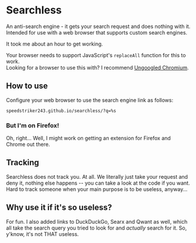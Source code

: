# Searchless
An anti-search engine - it gets your search request and does nothing with it.<br>
Intended for use with a web browser that supports custom search engines.

It took me about an hour to get working.

Your browser needs to support JavaScript's `replaceAll` function for this to work.<br>
Looking for a browser to use this with? I recommend [Ungoogled Chromium](https://github.com/Eloston/ungoogled-chromium).

## How to use
Configure your web browser to use the search engine link as follows:
```url
speedstriker243.github.io/searchless/?q=%s
```
### But I'm on Firefox!
Oh, right... Well, I might work on getting an extension for Firefox and Chrome out there.

## Tracking
Searchless does not track you. At all. We literally just take your request and deny it, nothing else happens -- you can take a look at the code if you want.<br>
Hard to track someone when your main purpose is to be useless, anyway...

## Why use it if it's so useless?
For fun. I also added links to DuckDuckGo, Searx and Qwant as well, which all take the search query you tried to look for and *actually* search for it. So, y'know, it's not THAT useless.
